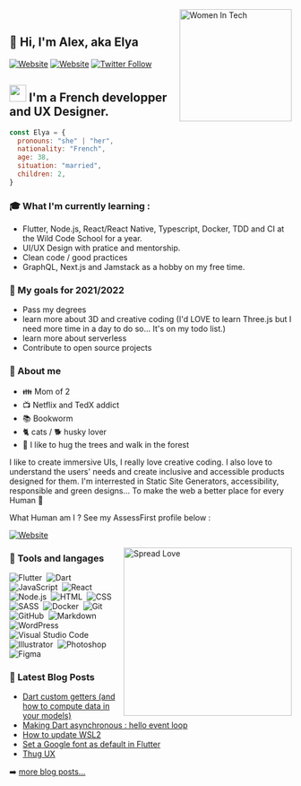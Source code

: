 <img align="right" width=200px alt="Women In Tech" src="https://media.giphy.com/media/1YbB4e1vZ1IUekJ0pr/giphy.gif" />
<br/>

<p align=left>

##  :wave: Hi, I'm Alex, aka Elya
[![Website](https://img.shields.io/website?label=Joyful-Code.com&color=80009A&style=flat&url=https://joyful-code.com)](https://joyful-code.com)
[![Website](https://img.shields.io/website?label=Ajna-Design.fr&color=FA6607&style=flat&url=https://joyful-code.com)](https://ajna-design.fr)
[![Twitter Follow](https://img.shields.io/twitter/follow/joyful_Code?color=6607FA&logo=twitter&style=flat)](https://twitter.com/intent/follow?original_referer=https%3A%2F%2Fgithub.com%2Fjoyful_code&screen_name=joyful_code)
</p>

## <img src="https://media.giphy.com/media/ObNTw8Uzwy6KQ/giphy.gif" width="30px"> I'm a French developper and UX Designer.

```javascript
const Elya = {
  pronouns: "she" | "her",
  nationality: "French",
  age: 38,
  situation: "married",
  children: 2,
}
```

### :mortar_board: What I'm currently learning :
- Flutter, Node.js, React/React Native, Typescript, Docker, TDD and CI at the Wild Code School for a year.
- UI/UX Design with pratice and mentorship.
- Clean code / good practices
- GraphQL, Next.js and Jamstack as a hobby on my free time.

### :muscle: My goals for 2021/2022
- Pass my degrees
- learn more about 3D and creative coding (I'd LOVE to learn Three.js but I need more time in a day to do so... It's on my todo list.)
- learn more about serverless
- Contribute to open source projects

<p align=left>
  
### :grimacing: About me
- :family: Mom of 2
- :tv: Netflix and TedX addict
- :books: Bookworm
- :cat2: cats / :dog2: husky lover
- :deciduous_tree: I like to hug the trees and walk in the forest

I like to create immersive UIs, I really love creative coding. I also love to understand the users' needs and create inclusive and accessible products designed for them.
I'm interrested in Static Site Generators, accessibility, responsible and green designs... To make the web a better place for every Human :green_heart:

What Human am I ? See my AssessFirst profile below :

[![Website](https://img.shields.io/website?label=AssessFirst&color=FA6607&style=flat&url=https://app.assessfirst.com/_/profile/iqf5emld-elya-a-palma)](https://app.assessfirst.com/_/profile/iqf5emld-elya-a-palma)
</p>

<img align="right" width=300px alt="Spread Love" src="https://media.giphy.com/media/RM0Csu9TY1yqyyqvwR/giphy.gif" />

### :wrench: Tools and langages
![Flutter](https://img.shields.io/badge/-Flutter-05122A?style=flat&logo=flutter&logoColor=1572B6)&nbsp;
![Dart](https://img.shields.io/badge/-Dart-05122A?style=flat&logo=dart&logoColor=1572B6)&nbsp;
![JavaScript](https://img.shields.io/badge/-JavaScript-05122A?style=flat&logo=javascript)&nbsp;
![React](https://img.shields.io/badge/-React-05122A?style=flat&logo=react)&nbsp;
![Node.js](https://img.shields.io/badge/-Node.js-05122A?style=flat&logo=node.js)&nbsp;
![HTML](https://img.shields.io/badge/-HTML5-05122A?style=flat&logo=HTML5)&nbsp;
![CSS](https://img.shields.io/badge/-CSS3-05122A?style=flat&logo=CSS3&logoColor=1572B6)&nbsp;
![SASS](https://img.shields.io/badge/-Sass-05122A?style=flat&logo=sass)&nbsp;
![Docker](https://img.shields.io/badge/-Docker-05122A?style=flat&logo=docker)&nbsp;
![Git](https://img.shields.io/badge/-Git-05122A?style=flat&logo=git)&nbsp;
![GitHub](https://img.shields.io/badge/-GitHub-05122A?style=flat&logo=github)&nbsp;
![Markdown](https://img.shields.io/badge/-Markdown-05122A?style=flat&logo=markdown)&nbsp;
![WordPress](https://img.shields.io/badge/-WordPress-05122A?style=flat&logo=wordpress)&nbsp;
![Visual Studio Code](https://img.shields.io/badge/-Visual%20Studio%20Code-05122A?style=flat&logo=visual-studio-code&logoColor=007ACC)&nbsp;
![Illustrator](https://img.shields.io/badge/-Illustrator-05122A?style=flat&logo=adobe-illustrator)&nbsp;
![Photoshop](https://img.shields.io/badge/-Photoshop-05122A?style=flat&logo=adobe-photoshop)&nbsp;
![Figma](https://img.shields.io/badge/-Figma-05122A?style=flat&logo=figma)

### :newspaper: Latest Blog Posts
<!-- BLOG-POST-LIST:START -->
- [Dart custom getters (and how to compute data in your models)](https://joyful-code.com/dart-custom-getters-and-how-to-compute-data-in-your-models/)
- [Making Dart asynchronous : hello event loop](https://joyful-code.com/making-dart-asynchronous-hello-event-loop/)
- [How to update WSL2](https://joyful-code.com/how-to-update-wsl2/)
- [Set a Google font as default in Flutter](https://joyful-code.com/set-a-google-font-as-default-in-flutter/)
- [Thug UX](https://joyful-code.com/thug-ux/)
<!-- BLOG-POST-LIST:END -->

➡️ [more blog posts...](https://joyful-code.com)
